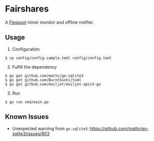 # Fairshares

A [Flexpool](https://www.flexpool.io/) miner monitor and offline notifier.

## Usage

1. Configuration

```
$ cp config/config.sample.toml config/config.toml
```

2. Fulfill the dependency

```
$ go get github.com/mattn/go-sqlite3
$ go get github.com/BurntSushi/toml
$ go get github.com/mailjet/mailjet-apiv3-go
```

3. Run

```
$ go run cmd/main.go
```

## Known Issues

- Unexpected warning from `go-sqlite3`: https://github.com/mattn/go-sqlite3/issues/803
